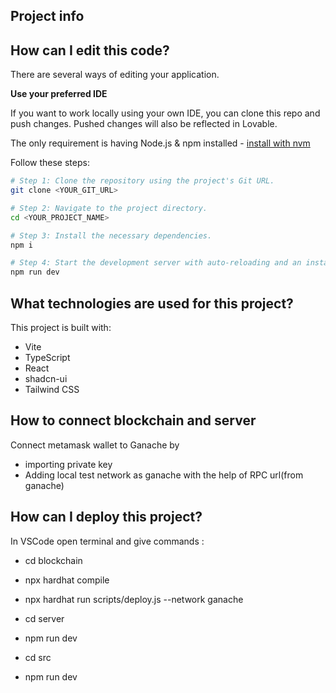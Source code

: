 ## Project info

## How can I edit this code?

There are several ways of editing your application.

**Use your preferred IDE**

If you want to work locally using your own IDE, you can clone this repo and push changes. Pushed changes will also be reflected in Lovable.

The only requirement is having Node.js & npm installed - [install with nvm](https://github.com/nvm-sh/nvm#installing-and-updating)

Follow these steps:

```sh
# Step 1: Clone the repository using the project's Git URL.
git clone <YOUR_GIT_URL>

# Step 2: Navigate to the project directory.
cd <YOUR_PROJECT_NAME>

# Step 3: Install the necessary dependencies.
npm i

# Step 4: Start the development server with auto-reloading and an instant preview.
npm run dev
```


## What technologies are used for this project?

This project is built with:

- Vite
- TypeScript
- React
- shadcn-ui
- Tailwind CSS

## How to connect blockchain and server 

Connect metamask wallet to Ganache by 

- importing private key
- Adding local test network as ganache with the help of RPC url(from ganache)

## How can I deploy this project?

In VSCode open terminal and give commands :
  - cd blockchain
  - npx hardhat compile
  - npx hardhat run scripts/deploy.js --network ganache

  - cd server
  - npm run dev

  - cd src
  - npm run dev
  
